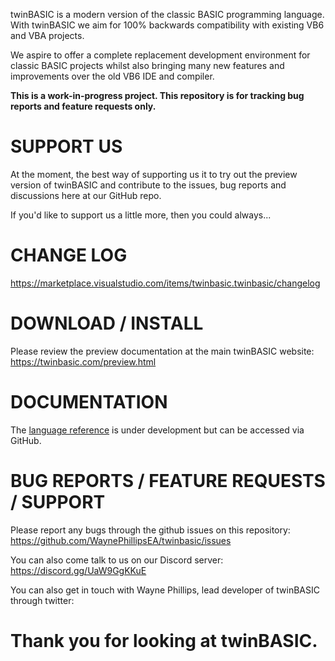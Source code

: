 twinBASIC is a modern version of the classic BASIC programming language. With twinBASIC we aim for 100% backwards compatibility with existing VB6 and VBA projects.

We aspire to offer a complete replacement development environment for classic BASIC projects whilst also bringing many new features and improvements over the old VB6 IDE and compiler.

**This is a work-in-progress project. This repository is for tracking bug reports and feature requests only.**

# SUPPORT US #
At the moment, the best way of supporting us it to try out the preview version of twinBASIC and contribute to the issues, bug reports and discussions here at our GitHub repo.

If you'd like to support us a little more, then you could always...

# CHANGE LOG #
https://marketplace.visualstudio.com/items/twinbasic.twinbasic/changelog

# DOWNLOAD / INSTALL #
Please review the preview documentation at the main twinBASIC website: https://twinbasic.com/preview.html

# DOCUMENTATION #
The [language reference](reference.md) is under development but can be accessed via GitHub.

# BUG REPORTS / FEATURE REQUESTS / SUPPORT #
Please report any bugs through the github issues on this repository: https://github.com/WaynePhillipsEA/twinbasic/issues

You can also come talk to us on our Discord server: https://discord.gg/UaW9GgKKuE

You can also get in touch with Wayne Phillips, lead developer of twinBASIC through twitter:

# Thank you for looking at twinBASIC. #

